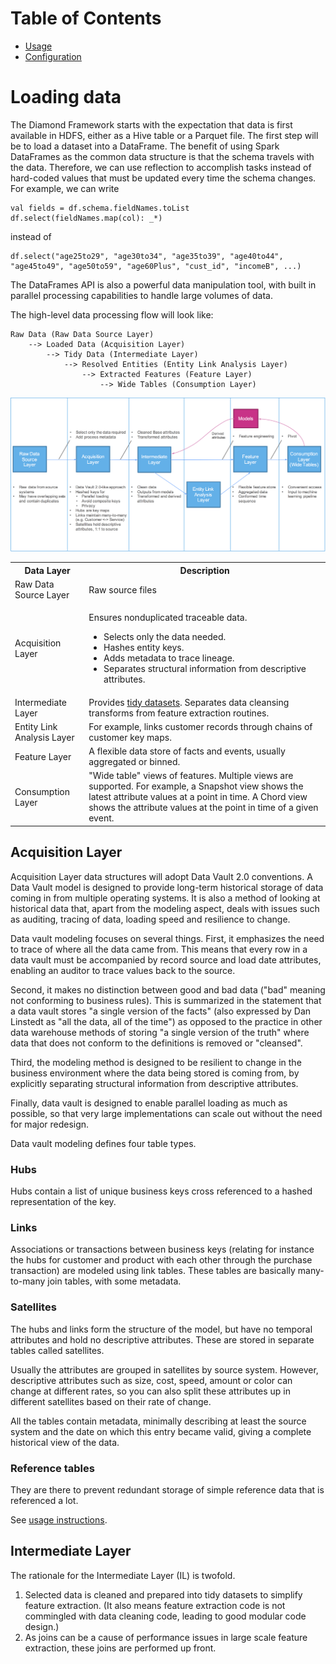 # Table of Contents

* [Usage](usage.md)
* [Configuration](configuration.md)

# Loading data

The Diamond Framework starts with the expectation that data is first available in HDFS, either as a Hive table or a Parquet file. The first step will be to load a dataset into a DataFrame. The benefit of using Spark DataFrames as the common data structure is that the schema travels with the data. Therefore, we can use reflection to accomplish tasks instead of hard-coded values that must be updated every time the schema changes. For example, we can write
 
    val fields = df.schema.fieldNames.toList
    df.select(fieldNames.map(col): _*)

instead of

    df.select("age25to29", "age30to34", "age35to39", "age40to44", "age45to49", "age50to59", "age60Plus", "cust_id", "incomeB", ...)

The DataFrames API is also a powerful data manipulation tool, with built in parallel processing capabilities to handle large volumes of data.

The high-level data processing flow will look like:

    Raw Data (Raw Data Source Layer)
        --> Loaded Data (Acquisition Layer)
            --> Tidy Data (Intermediate Layer)
                --> Resolved Entities (Entity Link Analysis Layer)
                    --> Extracted Features (Feature Layer)
                        --> Wide Tables (Consumption Layer)

![Data Layers](../../../../../images/data_layers.png)
                        

<table>
    <tr>
        <th>Data Layer
        <th>Description
    </tr>
    <tr>
        <td>Raw Data Source Layer
        <td>Raw source files
    </tr>
    <tr>
        <td>Acquisition Layer
        <td>
            <p>Ensures nonduplicated traceable data.
            <ul>
                <li>Selects only the data needed.
                <li>Hashes entity keys.
                <li>Adds metadata to trace lineage.
                <li>Separates structural information from descriptive attributes.
            </ul>
        </td>
    </tr>
    <tr>
        <td>Intermediate Layer
        <td>Provides <a href="http://vita.had.co.nz/papers/tidy-data.pdf">tidy datasets</a>. Separates data cleansing transforms from feature extraction routines.
    </tr>
    <tr>
        <td>Entity Link Analysis Layer
        <td>For example, links customer records through chains of customer key maps.
    </tr>
    <tr>
        <td>Feature Layer
        <td>A flexible data store of facts and events, usually aggregated or binned.
    </tr>
    <tr>
        <td>Consumption Layer
        <td>"Wide table" views of features. Multiple views are supported. For example, a Snapshot view shows the latest attribute values at a point in time. A Chord view shows the attribute values at the point in time of a given event.
    </tr>
</table>


## Acquisition Layer

Acquisition Layer data structures will adopt Data Vault 2.0 conventions. A Data Vault model is designed to provide long-term historical storage of data coming in from multiple operating systems. It is also a method of looking at historical data that, apart from the modeling aspect, deals with issues such as auditing, tracing of data, loading speed and resilience to change.

Data vault modeling focuses on several things. First, it emphasizes the need to trace of where all the data came from. This means that every row in a data vault must be accompanied by record source and load date attributes, enabling an auditor to trace values back to the source.

Second, it makes no distinction between good and bad data ("bad" meaning not conforming to business rules). This is summarized in the statement that a data vault stores "a single version of the facts" (also expressed by Dan Linstedt as "all the data, all of the time") as opposed to the practice in other data warehouse methods of storing "a single version of the truth" where data that does not conform to the definitions is removed or "cleansed".

Third, the modeling method is designed to be resilient to change in the business environment where the data being stored is coming from, by explicitly separating structural information from descriptive attributes.

Finally, data vault is designed to enable parallel loading as much as possible, so that very large implementations can scale out without the need for major redesign.

Data vault modeling defines four table types.

### Hubs

Hubs contain a list of unique business keys cross referenced to a hashed representation of the key.

### Links

Associations or transactions between business keys (relating for instance the hubs for customer and product with each other through the purchase transaction) are modeled using link tables. These tables are basically many-to-many join tables, with some metadata.

### Satellites

The hubs and links form the structure of the model, but have no temporal attributes and hold no descriptive attributes. These are stored in separate tables called satellites.

Usually the attributes are grouped in satellites by source system. However, descriptive attributes such as size, cost, speed, amount or color can change at different rates, so you can also split these attributes up in different satellites based on their rate of change.

All the tables contain metadata, minimally describing at least the source system and the date on which this entry became valid, giving a complete historical view of the data.

### Reference tables

They are there to prevent redundant storage of simple reference data that is referenced a lot.

See [usage instructions](usage.md).

## Intermediate Layer

The rationale for the Intermediate Layer (IL) is twofold.

1. Selected data is cleaned and prepared into tidy datasets to simplify feature extraction. (It also means feature extraction code is not commingled with data cleaning code, leading to good modular code design.)
2. As joins can be a cause of performance issues in large scale feature extraction, these joins are performed up front.
